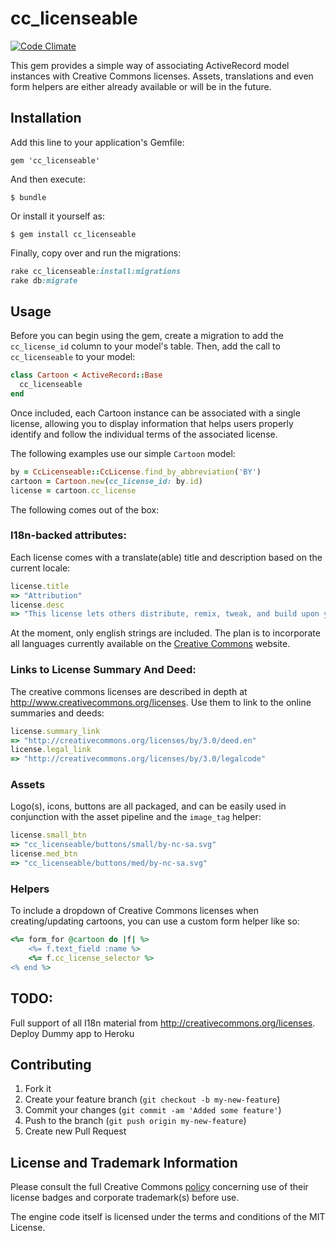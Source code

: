 # cc_licenseable
[![Code Climate](https://codeclimate.com/github/clekstro/cc_licenseable.png)](https://codeclimate.com/github/clekstro/cc_licenseable)

This gem provides a simple way of associating ActiveRecord model instances with Creative Commons licenses.  Assets, translations and even form helpers are either already available or will be in the future.

## Installation

Add this line to your application's Gemfile:

    gem 'cc_licenseable'

And then execute:

    $ bundle

Or install it yourself as:

    $ gem install cc_licenseable
    
Finally, copy over and run the migrations:

```ruby
rake cc_licenseable:install:migrations
rake db:migrate
```

## Usage

Before you can begin using the gem, create a migration to add the `cc_license_id` column to your model's table.
Then, add the call to `cc_licenseable` to your model:

```ruby
class Cartoon < ActiveRecord::Base
  cc_licenseable
end
```
Once included, each Cartoon instance can be associated with a single license, allowing you to display information that helps users properly identify and follow the individual terms of the associated license.

The following examples use our simple `Cartoon` model:

```ruby
by = CcLicenseable::CcLicense.find_by_abbreviation('BY')
cartoon = Cartoon.new(cc_license_id: by.id)
license = cartoon.cc_license
```

The following comes out of the box:

### I18n-backed attributes:
Each license comes with a translate(able) title and description based on the current locale:

```ruby
license.title
=> "Attribution"
license.desc
=> "This license lets others distribute, remix, tweak, and build upon your work…"
```

At the moment, only english strings are included. The plan is to incorporate all languages currently available on the [Creative Commons](http://www.creativecommons.org/licenses) website.

### Links to License Summary And Deed:
The creative commons licenses are described in depth at http://www.creativecommons.org/licenses.  Use them to link to the online summaries and deeds:

```ruby
license.summary_link
=> "http://creativecommons.org/licenses/by/3.0/deed.en"
license.legal_link
=> "http://creativecommons.org/licenses/by/3.0/legalcode"
```

### Assets
Logo(s), icons, buttons are all packaged, and can be easily used in conjunction with the asset pipeline and the `image_tag` helper:

```ruby
license.small_btn
=> "cc_licenseable/buttons/small/by-nc-sa.svg"
license.med_btn
=> "cc_licenseable/buttons/med/by-nc-sa.svg"
```

### Helpers
To include a dropdown of Creative Commons licenses when creating/updating cartoons, you can use a custom form helper like so:

```ruby
<%= form_for @cartoon do |f| %>
	<%= f.text_field :name %>
	<%= f.cc_license_selector %>
<% end %>
```


## TODO:
Full support of all I18n material from http://creativecommons.org/licenses.
Deploy Dummy app to Heroku

## Contributing

1. Fork it
2. Create your feature branch (`git checkout -b my-new-feature`)
3. Commit your changes (`git commit -am 'Added some feature'`)
4. Push to the branch (`git push origin my-new-feature`)
5. Create new Pull Request

## License and Trademark Information
Please consult the full Creative Commons [policy](http://creativecommons.org/policies) concerning use of their license badges and corporate trademark(s) before use.

The engine code itself is licensed under the terms and conditions of the MIT License.
